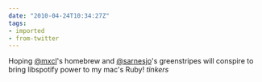 ```yaml
---
date: "2010-04-24T10:34:27Z"
tags:
- imported
- from-twitter
---
```

Hoping [@mxcl](/twitter/#/mxcl)'s homebrew and [@sarnesjo](/twitter/#/sarnesjo)'s greenstripes will conspire to bring libspotify power to my mac's Ruby! *tinkers*
